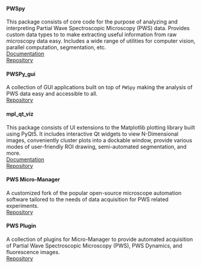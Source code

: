 

#### PWSpy
This package consists of core code for the purpose of analyzing and interpreting Partial Wave Spectroscopic Microscopy (PWS) data. Provides custom data types to to make extracting useful information from raw microscopy data easy. Includes a wide range of utilities for computer vision, parallel computation, segmentation, etc.  
[Documentation](https://pwspy.readthedocs.io/en/dev/)  
[Repository](https://github.com/nanthony21/PWSpy)

#### PWSPy_gui
A collection of GUI applications built on top of `PWSpy` making the analysis of PWS data easy and accessible to all.  
[Repository](https://github.com/nanthony21/pwspy_gui)

#### mpl_qt_viz
This package consists of UI extensions to the Matplotlib plotting library built using PyQt5. It includes interactive Qt widgets to view N-Dimensional images, conveniently cluster plots into a dockable window, provide various modes of user-friendly ROI drawing, semi-automated segmentation, and more.  
[Documentation](https://mpl-qt-viz.readthedocs.io/en/latest/)  
[Repository](https://github.com/nanthony21/mpl_qt_viz)

#### PWS Micro-Manager
A customized fork of the popular open-source microscope automation software tailored to the needs of data acquisition for PWS related experiments.  
[Repository](https://github.com/nanthony21/PWSMicroManager)

#### PWS Plugin
A collection of plugins for Micro-Manager to provide automated acquisition of Partial Wave Spectroscopic Microscopy (PWS), PWS Dynamics, and fluorescence images.  
[Repository](https://github.com/nanthony21/mmPWSPlugin)

